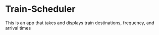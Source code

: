 # Train-Scheduler
This is an app that takes and displays train destinations, frequency, and arrival times

